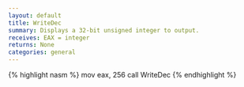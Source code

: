 ```yaml
---
layout: default
title: WriteDec
summary: Displays a 32-bit unsigned integer to output.
receives: EAX = integer
returns: None
categories: general
---
```

{% highlight nasm %}
mov  eax, 256
call WriteDec
{% endhighlight %}